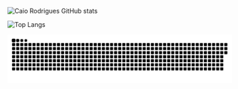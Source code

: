 ![Caio Rodrigues GitHub stats](https://github-readme-stats.vercel.app/api?username=CaioRdSilvaa&show_icons=true&theme=transparent)

![Top Langs](https://github-readme-stats.vercel.app/api/top-langs/?username=CaioRdSilva&&hide=css&&show_icons=true&theme=transparent)

![Snake animation](https://github.com/CaioRdSilva/CaioRdSilva/blob/output/github-contribution-grid-snake.svg)
